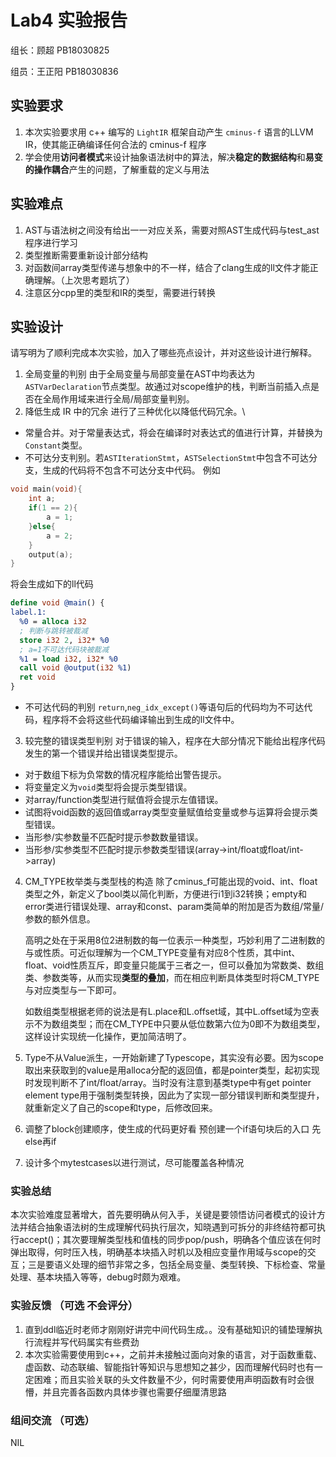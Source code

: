 # Lab4 实验报告

组长：顾超 PB18030825

组员：王正阳 PB18030836

## 实验要求

1. 本次实验要求用 c++ 编写的 `LightIR` 框架自动产生 `cminus-f` 语言的LLVM IR，使其能正确编译任何合法的 cminus-f 程序
2. 学会使用**访问者模式**来设计抽象语法树中的算法，解决**稳定的数据结构**和**易变的操作耦合**产生的问题，了解重载的定义与用法

## 实验难点

1. AST与语法树之间没有给出一一对应关系，需要对照AST生成代码与test_ast程序进行学习
2. 类型推断需要重新设计部分结构
3. 对函数间array类型传递与想象中的不一样，结合了clang生成的ll文件才能正确理解。（上次思考题坑了）
4. 注意区分cpp里的类型和IR的类型，需要进行转换

## 实验设计

请写明为了顺利完成本次实验，加入了哪些亮点设计，并对这些设计进行解释。

1. 全局变量的判别
由于全局变量与局部变量在AST中均表达为`ASTVarDeclaration`节点类型。故通过对scope维护的栈，判断当前插入点是否在全局作用域来进行全局/局部变量判别。
2. 降低生成 IR 中的冗余
进行了三种优化以降低代码冗余。\
- 常量合并。对于常量表达式，将会在编译时对表达式的值进行计算，并替换为`Constant`类型。
- 不可达分支判别。若`ASTIterationStmt`，`ASTSelectionStmt`中包含不可达分支，生成的代码将不包含不可达分支中代码。
例如
```c
void main(void){
    int a;
    if(1 == 2){
        a = 1;
    }else{
        a = 2;
    }
    output(a);
}
```
将会生成如下的ll代码
```llvm
define void @main() {
label.1:
  %0 = alloca i32
  ; 判断与跳转被裁减
  store i32 2, i32* %0
  ; a=1不可达代码块被裁减
  %1 = load i32, i32* %0
  call void @output(i32 %1)
  ret void
}
```
- 不可达代码的判别
`return`,`neg_idx_except()`等语句后的代码均为不可达代码，程序将不会将这些代码编译输出到生成的ll文件中。
3. 较完整的错误类型判别
对于错误的输入，程序在大部分情况下能给出程序代码发生的第一个错误并给出错误类型提示。
- 对于数组下标为负常数的情况程序能给出警告提示。
- 将变量定义为`void`类型将会提示类型错误。
- 对array/function类型进行赋值将会提示左值错误。
- 试图将void函数的返回值或array类型变量赋值给变量或参与运算将会提示类型错误。
- 当形参/实参数量不匹配时提示参数数量错误。
- 当形参/实参类型不匹配时提示参数类型错误(array->int/float或float/int->array)

4. CM_TYPE枚举类与类型栈的构造
   除了cminus_f可能出现的void、int、float类型之外，新定义了bool类以简化判断，方便进行i1到i32转换；empty和error类进行错误处理、array和const、param类简单的附加是否为数组/常量/参数的额外信息。

   高明之处在于采用8位2进制数的每一位表示一种类型，巧妙利用了二进制数的与或性质。可近似理解为一个CM_TYPE变量有对应8个性质，其中int、float、void性质互斥，即变量只能属于三者之一，但可以叠加为常数类、数组类、参数类等，从而实现**类型的叠加**，而在相应判断具体类型时将CM_TYPE与对应类型与一下即可。

   如数组类型根据老师的说法是有L.place和L.offset域，其中L.offset域为空表示不为数组类型；而在CM_TYPE中只要从低位数第六位为0即不为数组类型，这样设计实现统一化操作，更加简洁明了。

5. Type不从Value派生，一开始新建了Typescope，其实没有必要。因为scope取出来获取到的value是用alloca分配的返回值，都是pointer类型，起初实现时发现判断不了int/float/array。当时没有注意到基类type中有get pointer element type用于强制类型转换，因此为了实现一部分错误判断和类型提升，就重新定义了自己的scope和type，后修改回来。

6. 调整了block创建顺序，使生成的代码更好看
   预创建一个if语句块后的入口
   先else再if

7. 设计多个mytestcases以进行测试，尽可能覆盖各种情况

### 实验总结

​        本次实验难度显著增大，首先要明确从何入手，关键是要领悟访问者模式的设计方法并结合抽象语法树的生成理解代码执行层次，知晓遇到可拆分的非终结符都可执行accept()；其次要理解类型栈和值栈的同步pop/push，明确各个值应该在何时弹出取得，何时压入栈，明确基本块插入时机以及相应变量作用域与scope的交互；三是要语义处理的细节非常之多，包括全局变量、类型转换、下标检查、常量处理、基本块插入等等，debug时颇为艰难。

### 实验反馈 （可选 不会评分）

1. 直到ddl临近时老师才刚刚好讲完中间代码生成。。没有基础知识的铺垫理解执行流程并写代码属实有些费劲
2. 本次实验需要使用到c++，之前并未接触过面向对象的语言，对于函数重载、虚函数、动态联编、智能指针等知识与思想知之甚少，因而理解代码时也有一定困难；而且实验关联的头文件数量不少，何时需要使用声明函数有时会很懵，并且完善各函数内具体步骤也需要仔细厘清思路

### 组间交流 （可选）

NIL
